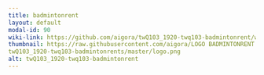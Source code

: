 ```yaml
---
title: badmintonrent
layout: default
modal-id: 90
wiki-link: https://github.com/aigora/twQ103_1920-twq103-badmintonrent/wiki
thumbnail: https://raw.githubusercontent.com/aigora/LOGO BADMINTONRENT .jpeg
twQ103_1920-twq103-badmintonrents/master/logo.png
alt: twQ103_1920-twq103-badmintonrent
---
```

